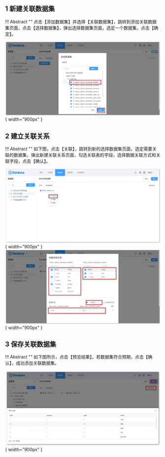 ## 1 新建关联数据集

!!! Abstract ""
    点击【添加数据集】并选择【关联数据集】，跳转到添加关联数据集页面，点击【选择数据集】，弹出选择数据集页面，选定一个数据集，点击【确定】。


![添加关联数据集](../../img/dataset_configuration/添加关联数据集.png){ width="900px" }

## 2 建立关联关系

!!! Abstract ""
    如下图，点击【关联】，跳转到新的选择数据集页面，选定需要关联的数据集，弹出新建关联关系页面，勾选关联表的字段，选择数据关联方式和关联字段，点击【确认】。

![建立关联关系1](../../img/dataset_configuration/建立关联关系1.png){ width="900px" }  
![建立关联关系2](../../img/dataset_configuration/建立关联关系2.png){ width="900px" }

## 3 保存关联数据集

!!! Abstract ""
    如下图所示，点击【预览结果】，若数据集符合预期，点击【确认】，成功添加关联数据集。

![保存关联数据集](../../img/dataset_configuration/保存关联数据集.png){ width="900px" }